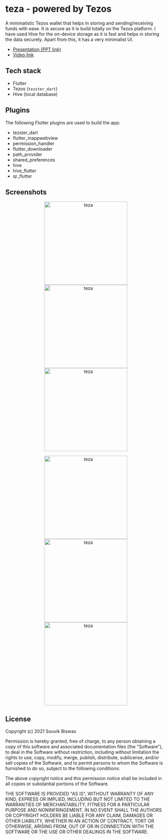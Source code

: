 # teza - powered by Tezos

A minimalistic Tezos wallet that helps in storing and sending/receiving funds with ease. It is secure as it is build totally on the Tezos platform. I have used Hive for the on-device storage as it is fast and helps in storing the data securely. Apart from this, it has a very minimalist UI.

* [Presentation (PPT link)](https://docs.google.com/presentation/d/1A4P4dxH6GhLOAo_mi8qkC2shcA-qSGI618iUZ7HcaoE/edit)
* [Video link](https://youtu.be/Gm5wR50yf6s)

## Tech stack

* Flutter
* Tezos (`tezster_dart`)
* Hive (local database)

## Plugins

The following Flutter plugins are used to build the app:

* tezster_dart
* flutter_inappwebview
* permission_handler
* flutter_downloader
* path_provider
* shared_preferences
* hive
* hive_flutter
* qr_flutter

## Screenshots

<p align="center">
  <img width="260" src="screenshots/teza_4.png" alt="teza" />
  <img width="260" src="screenshots/teza_5.png" alt="teza" />
  <img width="260" src="screenshots/teza_6.png" alt="teza" />
</p>

<p align="center">
  <img width="260" src="screenshots/teza_3.png" alt="teza" />
  <img width="260" src="screenshots/teza_2.png" alt="teza" />
  <img width="260" src="screenshots/teza_1.png" alt="teza" />
</p>

## License

Copyright (c) 2021 Souvik Biswas

Permission is hereby granted, free of charge, to any person obtaining a copy
of this software and associated documentation files (the "Software"), to deal
in the Software without restriction, including without limitation the rights
to use, copy, modify, merge, publish, distribute, sublicense, and/or sell
copies of the Software, and to permit persons to whom the Software is
furnished to do so, subject to the following conditions:

The above copyright notice and this permission notice shall be included in all
copies or substantial portions of the Software.

THE SOFTWARE IS PROVIDED "AS IS", WITHOUT WARRANTY OF ANY KIND, EXPRESS OR
IMPLIED, INCLUDING BUT NOT LIMITED TO THE WARRANTIES OF MERCHANTABILITY,
FITNESS FOR A PARTICULAR PURPOSE AND NONINFRINGEMENT. IN NO EVENT SHALL THE
AUTHORS OR COPYRIGHT HOLDERS BE LIABLE FOR ANY CLAIM, DAMAGES OR OTHER
LIABILITY, WHETHER IN AN ACTION OF CONTRACT, TORT OR OTHERWISE, ARISING FROM,
OUT OF OR IN CONNECTION WITH THE SOFTWARE OR THE USE OR OTHER DEALINGS IN THE
SOFTWARE.
